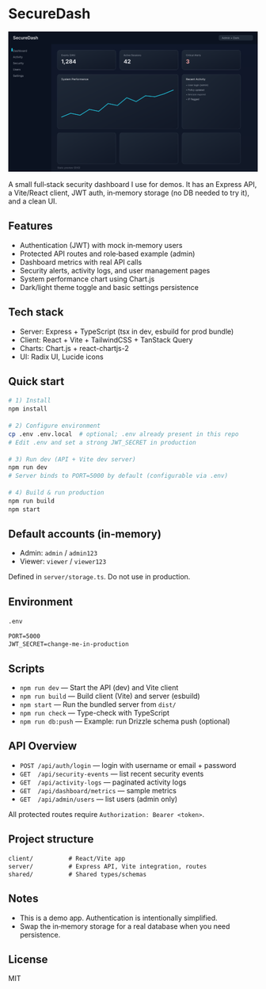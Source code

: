 # SecureDash

![SecureDash preview](./attached_assets/preview.svg)

A small full‑stack security dashboard I use for demos. It has an Express API, a Vite/React client, JWT auth, in‑memory storage (no DB needed to try it), and a clean UI.

## Features

- Authentication (JWT) with mock in‑memory users
- Protected API routes and role‑based example (admin)
- Dashboard metrics with real API calls
- Security alerts, activity logs, and user management pages
- System performance chart using Chart.js
- Dark/light theme toggle and basic settings persistence

## Tech stack

- Server: Express + TypeScript (tsx in dev, esbuild for prod bundle)
- Client: React + Vite + TailwindCSS + TanStack Query
- Charts: Chart.js + react-chartjs-2
- UI: Radix UI, Lucide icons

## Quick start

```bash
# 1) Install
npm install

# 2) Configure environment
cp .env .env.local  # optional; .env already present in this repo
# Edit .env and set a strong JWT_SECRET in production

# 3) Run dev (API + Vite dev server)
npm run dev
# Server binds to PORT=5000 by default (configurable via .env)

# 4) Build & run production
npm run build
npm start
```

## Default accounts (in‑memory)

- Admin: `admin` / `admin123`
- Viewer: `viewer` / `viewer123`

Defined in `server/storage.ts`. Do not use in production.

## Environment

`.env`
```
PORT=5000
JWT_SECRET=change-me-in-production
```

## Scripts

- `npm run dev` — Start the API (dev) and Vite client
- `npm run build` — Build client (Vite) and server (esbuild)
- `npm start` — Run the bundled server from `dist/`
- `npm run check` — Type-check with TypeScript
- `npm run db:push` — Example: run Drizzle schema push (optional)

## API Overview

- `POST /api/auth/login` — login with username or email + password
- `GET  /api/security-events` — list recent security events
- `GET  /api/activity-logs` — paginated activity logs
- `GET  /api/dashboard/metrics` — sample metrics
- `GET  /api/admin/users` — list users (admin only)

All protected routes require `Authorization: Bearer <token>`.

## Project structure

```
client/          # React/Vite app
server/          # Express API, Vite integration, routes
shared/          # Shared types/schemas
```

## Notes

- This is a demo app. Authentication is intentionally simplified.
- Swap the in‑memory storage for a real database when you need persistence.

## License

MIT
